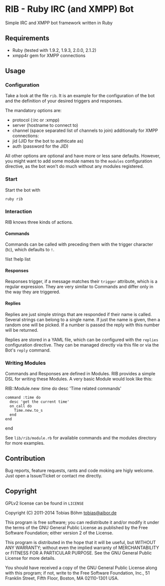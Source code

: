 RIB - Ruby IRC (and XMPP) Bot
=============================

Simple IRC and XMPP bot framework written in Ruby


## Requirements

* Ruby (tested with 1.9.2, 1.9.3, 2.0.0, 2.1.2)
* xmpp4r gem for XMPP connections


## Usage

### Configuration

Take a look at the file `rib`. It is an example for the configuration of
the bot and the definition of your desired triggers and responses.

The mandatory options are:

* protocol  (:irc or :xmpp)
* server    (hostname to connect to)
* channel   (space separated list of channels to join)
additionally for XMPP connections:
* jid       (JID for the bot to authticate as)
* auth      (password for the JID)

All other options are optional and have more or less sane defaults.
However, you might want to add some module names to the `modules`
configuration directive, as the bot won't do much without any modules
registered.


### Start

Start the bot with

    ruby rib


### Interaction

RIB knows three kinds of actions.

#### Commands

Commands can be called with preceding them with the trigger character
(tc), which defaults to `!`.

  !list
  !help list


#### Responses

Responses trigger, if a message matches their `trigger` attribute,
which is a regular expression. They are very similar to Commands and
differ only in the way they are triggered.


#### Replies

Replies are just simple strings that are responded if their name is
called. Several strings can belong to a single name. If just the name
is given, then a random one will be picked. If a number is passed the
reply with this number will be returned.

Replies are stored in a YAML file, which can be configured with the
`replies` configuration directive. They can be managed directly via
this file or via the Bot's `reply` command.


### Writing Modules

Commands and Responses are defined in Modules. RIB provides a simple
DSL for writing these Modules. A very basic Module
would look like this:

  RIB::Module.new :time do
    desc 'Time related commands'

    command :time do
      desc 'get the current time'
      on_call do
        Time.new.to_s
      end
    end

  end

See `lib/rib/module.rb` for available commands and the modules directory
for more examples.


## Contribution

Bug reports, feature requests, rants and code moking are higly welcome.
Just open a Issue/Ticket or contact me directly.


## Copyright

GPLv2 license can be found in `LICENSE`


Copyright (C) 2011-2014    Tobias Böhm <tobias@aibor.de>

This program is free software; you can redistribute it and/or modify
it under the terms of the GNU General Public License as published by
the Free Software Foundation; either version 2 of the License.

This program is distributed in the hope that it will be useful,
but WITHOUT ANY WARRANTY; without even the implied warranty of
MERCHANTABILITY or FITNESS FOR A PARTICULAR PURPOSE.  See the
GNU General Public License for more details.

You should have received a copy of the GNU General Public License along
with this program; if not, write to the Free Software Foundation, Inc.,
51 Franklin Street, Fifth Floor, Boston, MA 02110-1301 USA.

